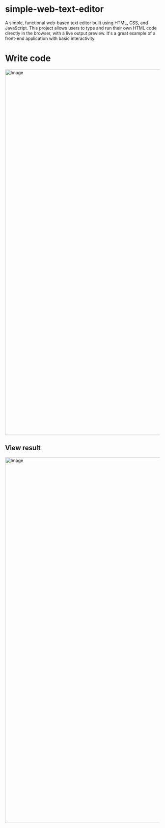 # simple-web-text-editor
A simple, functional web-based text editor built using HTML, CSS, and JavaScript. This project allows users to type and run their own HTML code directly in the browser, with a live output preview. It's a great example of a front-end application with basic interactivity.
<h1>Write code</h1>
<img width="2564" height="1188" alt="Image" src="https://github.com/user-attachments/assets/4ead0e39-de02-4fdc-aeac-7f0625535bde" />
<h2>View result</h2>
<img width="2564" height="1188" alt="Image" src="https://github.com/user-attachments/assets/0b1a200e-6c57-45c0-b030-f1c8f778123b" />
